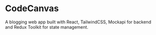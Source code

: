 # CodeCanvas
A blogging web app built with React, TailwindCSS, Mockapi for backend and Redux Toolkit for state management.
